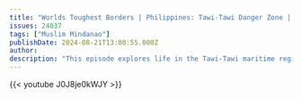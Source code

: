 ```yaml
---
title: "Worlds Toughest Borders | Philippines: Tawi-Tawi Danger Zone | Free Documentary"
issues: 24037
tags: ["Muslim Mindanao"]
publishDate: 2024-08-21T13:00:55.000Z
author: 
description: "This episode explores life in the Tawi-Tawi maritime region, where the Philippines and Malaysia meet. Through the stories of local fishermen and the Bajau people, viewers discover the challenges of navigating contested waters and preserving cultural identity. The documentary delves into the region's geopolitical tensions, highlighting how locals adapt to economic opportunities amid the risks of informal trade and cross-border disputes."
---
```


{{< youtube J0J8je0kWJY >}}